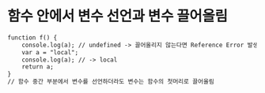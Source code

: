 # 함수 안에서 변수 선언과 변수 끌어올림

~~~html
function f() {
	console.log(a); // undefined -> 끌어올리지 않는다면 Reference Error 발생
	var a = "local";
	console.log(a); // -> local 
	return a;
} 
// 함수 중간 부분에서 변수를 선언하더라도 변수는 함수의 첫머리로 끌어올림
~~~
